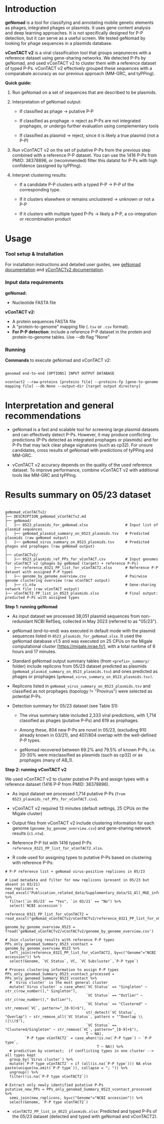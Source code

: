 # Introduction

**geNomad** is a tool for classifying and annotating mobile genetic elements as phages, integrated phages or plasmids. It uses gene content analysis and deep learning approaches. It is not specifically designed for P-P detection, but it can serve as a useful screen. We tested geNomad by looking for phage sequences in a plasmids database.

**vConTACT v2** is a viral classification tool that groups seqeuneces with a reference dataset using gene-sharing networks. We detected P-Ps by geNomad, and used vConTACT v2 to cluster them with a reference dataset of typed P-Ps. vConTACT v2 effectively grouped these sequences with a comparabale accuracy as our previous approach (MM-GRC, and tyPPing).

**Quick guide:**

1.  Run geNomad on a set of sequences that are described to be plasmids.

2.  Interpretation of geNomad output:

    -   If classified as phage → putative P-P

    -   If classified as prophage → reject as P-Ps are not integrated prophages, or undergo further evaluation using complementary tools

    -   If classified as plasmid → reject, since it is likely a true plasmid (not a P-P)

3.  Run vConTACT v2 on the set of putative P-Ps from the previous step combined with a reference P-P dataset. You can use the 1416 P-Ps from PMID: 38378896, or (recommended) filter this datatst for P-Ps with high confidence (assigned by tyPPing).

4.  Interpret clustering results:

    -   If a candidate P-P clusters with a typed P-P → P-P of the corresponding type.

    -   If it clusters elsewhere or remains unclustered → unknown or not a P-P

    -   If it clusters with multiple typed P-Ps → likely a P-P, a co-integration or recombination product

# Usage

### **Tool setup & Installation**

For installation instructions and detailed user guides, see [geNomad documentation](https://portal.nersc.gov/genomad/index.html) and [vConTACTv2 documentation](https://bitbucket.org/MAVERICLab/vcontact2/src/master/).

### Input data **requirements**

**geNomad:**

-   Nucleotide FASTA file 

**vConTACT v2:**

-   A protein sequences FASTA file 
-   A "protein-to-genome" mapping file (`.tsv` or `.csv` format).
-   **For P-P detection**: include a reference P-P dataset in the protein and protein-to-genome tables.
  Use --db flag "None"

### **Running**

**Commands** to execute geNomad and vConTACT v2:

```{bash, eval = FALSE}

genomad end-to-end [OPTIONS] INPUT OUTPUT DATABASE

vcontact2 --raw-proteins [proteins file] --proteins-fp [gene-to-genome mapping file] --db None --output-dir [target output directory]
```

# Interpretation and general recommendations

-   geNomad is a fast and scalable tool for screening large plasmid datasets and can effectively detect P-Ps. However, it may produce conflicting predictions (P-Ps detected as integrated prophages or plasmids) and for P-Ps that may lack clear phage signatures (such as cp32). For unsure candidates, cross results of geNomad with predictions of tyPPing and MM-GRC. 

-   vConTACT v2 accuracy depends on the quality of the used reference dataset. To improve performance, combine vConTACT v2 with additional tools like MM-GRC and tyPPing.

# Results summary on 05/23 dataset

```{bash eval=FALSE, include=FALSE}

geNomad_vConTACTv2/
├── DESCRIPTION_geNomad_vConTACTv2.md  
├── geNomad/
│   ├── 0523_plasmids_for_geNomad.xlsx                 # Input list of plasmid sequences
│   ├── geNomad_plasmid_summary_on_0523_plasmids.tsv   # Predicted plasmids (raw geNomad output)
│   ├── geNomad_virus_summary_on_0523_plasmids.tsv     # Predicted phages and prophages (raw geNomad output)
│
├── vConTACTv2/
│   ├── 0523_plasmids_ref_PPs_for_vConTACT.csv         # Input genomes for vConTACT v2 (phages by geNomad (target) + reference P-Ps)
│   ├── reference_0321_PP_list_for_vConTACT2.xlsx      # Reference P-P dataset with assigned P-P types
│   ├── genome_by_genome_overview.csv                  # Pairwise genome clustering overview (raw vConTACT output)
│   ├── c1.ntw                                         # Gene-sharing network file (raw vConTACT output)
├── vConTACT2_PP_list_in_0523_plasmids.xlsx            # Final output: predicted P-Ps with assigned types
```

**Step 1: running geNomad**

-   As input dataset we processed 38,051 plasmid sequences from non-redundant NCBI RefSeq, collected in May 2023 (referred to as "05/23").

-   geNomad (end-to-end) was executed in default mode with the plasmid sequences listed in `0523_plasmids_for_geNomad.xlsx`. It used the geNomad database v1.5 and was executed on 25 CPUs on the Migale computational cluster [https://migale.inrae.fr/], with a total runtime of 6 hours and 17 minutes.

-   Standard geNomad output summary tables (from `<prefix>_summary/` folder) include replicons from 05/23 dataset predicted as plasmids (`geNomad_plasmid_summary_on_0523_plasmids.tsv`) and ones predicted as phages or prophages (`geNomad_virus_summary_on_0523_plasmids.tsv)`.

-   Replicons listed in `geNomad_virus_summary_on_0523_plasmids.tsv` and classified as not prophages (topology != "Provirus") were selected as potential P-Ps.

-   Detection summary for 05/23 dataset (see Table S1):

    -   The virus summary table included 2,333 viral predictions, with 1,714 classified as phages (putative P-Ps) and 619 as prophages.

    -   Among these, 804 new P-Ps are novel in 05/23, (excluding 910 already known in 03/21), and 407/804 overlap with the well-defined P-P types.

    -   geNomad recovered between 69.2% and 79.5% of known P-Ps, i.e. 20-30% were misclassified as plasmids (such as cp32) or as prophages (many of AB_1).

**Step 2: running vConTACT v2**

We used vConTACT v2 to cluster putative P-Ps and assign types with a reference dataset (1416 P-P from PMID: 38378896).

-   As input dataset we processed 1,714 putative P-Ps (`from 0523_plasmids_ref_PPs_for_vConTACT.csv`).

-  vConTACT v2 required 13 minutes (default settings, 25 CPUs on the Migale cluster)

-   Output files from vConTACT v2 include clustering information for each genome (`genome_by_genome_overview.csv`) and gene-sharing network results (`c1.ntw`).

-   Reference P-P list  with 1416 typed P-Ps `reference_0321_PP_list_for_vConTACT2.xlsx`.

-   R code used for assigning types to putative P-Ps based on clustering with reference P-Ps:

```{r}
# P-P reference list + geNomad virus-positive replicons in 05/23

# Load metadata and filter for new replicons (present in 05/23 but absent in 03/21)
new_replicons = read_excel("Publication_related_data/Supplementary_data/S1_All_MGE_information_table.xlsx") %>% 
  filter(`in 05/23` == "Yes", `in 03/21` == "No") %>%
  select(`NCBI accession`)

reference_0321_PP_list_for_vConTACT2 = read_excel("geNomad_vConTACTv2/vConTACTv2/reference_0321_PP_list_for_vConTACT2.xlsx")

genome_by_genome_overview_0523 = fread('geNomad_vConTACTv2/vConTACTv2/genome_by_genome_overview.csv')

# Join clustering results with reference P-P types
PPs_only_genomad_Summary_0523_vcontact = genome_by_genome_overview_0523 %>% 
  left_join(reference_0321_PP_list_for_vConTACT2, by=c("Genome"="NCBI accession")) %>%
  select(Genome, `VC Status`, VC, `VC Subcluster`,`P-P type`)

# Process clustering information to assign P-P types
PPs_only_genomad_Summary_0523_vcontact_processed = PPs_only_genomad_Summary_0523_vcontact %>% 
  # `Virus cluster` is the most general cluster 
  mutate(`Virus cluster` = case_when(`VC Status` == "Singleton" ~ str_c(row_number()," Singleton"), 
                                     `VC Status` == "Outlier" ~ str_c(row_number()," Outlier"),
                                     `VC Status` == "Clustered" ~ str_remove(`VC`, pattern="_[0-9]+$"), 
                                     str_detect(`VC Status`, "Overlap") ~ str_remove_all(`VC Status`, pattern = "^Overlap \\(|\\)$"), 
                                     `VC Status` == "Clustered/Singleton" ~ str_remove(`VC`, pattern="_[0-9]+$"),
                                     T ~ NA),
         `P-P type vConTACT2` = case_when(!is.na(`P-P type`) ~ `P-P type`, 
                                          T ~ NA)) %>%
  # prediction by vcontact;  if conflicting types in one cluster --> all types kept
  group_by(`Virus cluster`) %>%
  mutate(`P-P type vConTACT2` = if (all(is.na(`P-P type`))) NA else paste(unique(na.omit(`P-P type`)), collapse = "; ")) %>%
  ungroup() %>%
  filter(!is.na(`P-P type vConTACT2`)) 

# Extract only newly identified putative P-Ps
putative_new_PPs = PPs_only_genomad_Summary_0523_vcontact_processed %>%
  semi_join(new_replicons, by=c("Genome"="NCBI accession")) %>%
  select(Genome, `P-P type vConTACT2`)
```

-   `vConTACT2_PP_list_in_0523_plasmids.xlsx`: Predicted and typed P-Ps of the 05/23 dataset (detected and typed with geNomad and vConTACT2).
